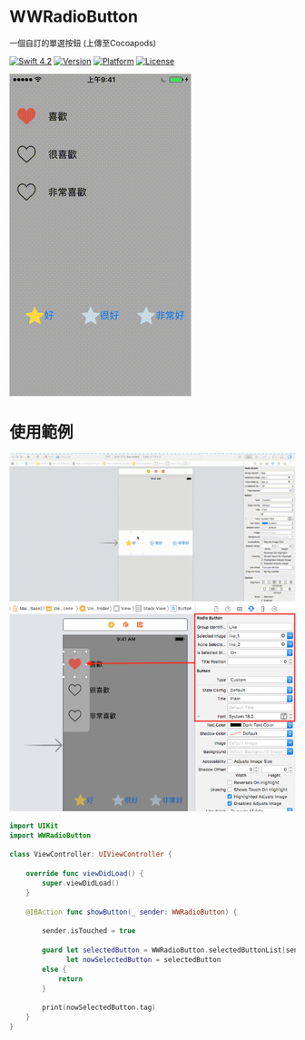 # WWRadioButton
一個自訂的單選按鈕 (上傳至Cocoapods)

[![Swift 4.2](https://img.shields.io/badge/Swift-4.2-orange.svg?style=flat)](https://developer.apple.com/swift/) [![Version](https://img.shields.io/cocoapods/v/WWRadioButton.svg?style=flat)](http://cocoapods.org/pods/WWRadioButton) [![Platform](https://img.shields.io/cocoapods/p/WWRadioButton.svg?style=flat)](http://cocoapods.org/pods/WWRadioButton) [![License](https://img.shields.io/cocoapods/l/WWRadioButton.svg?style=flat)](http://cocoapods.org/pods/WWRadioButton)

![一個自訂的單選按鈕 (上傳至Cocoapods)](https://raw.githubusercontent.com/William-Weng/WWRadioButton/master/WWRadioButton.gif)

# 使用範例
![IBOutlet](https://raw.githubusercontent.com/William-Weng/WWRadioButton/master/IBOutlet.gif)
![IBOutlet](https://raw.githubusercontent.com/William-Weng/WWRadioButton/master/IBOutlet.png)

```swift
import UIKit
import WWRadioButton

class ViewController: UIViewController {

    override func viewDidLoad() {
        super.viewDidLoad()
    }

    @IBAction func showButton(_ sender: WWRadioButton) {
        
        sender.isTouched = true
        
        guard let selectedButton = WWRadioButton.selectedButtonList[sender.groupIdentifier],
              let nowSelectedButton = selectedButton
        else {
            return
        }
        
        print(nowSelectedButton.tag)
    }
}
```
